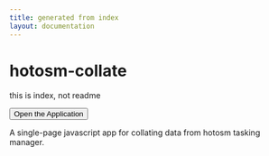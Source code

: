 ```yaml
---
title: generated from index
layout: documentation
---
```


# hotosm-collate

this is index, not readme

<form action="./app">
<input type="submit" value="Open the Application" class="bg-red" />
</form>



A single-page javascript app for collating data from hotosm tasking manager. 
 